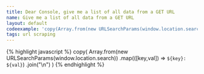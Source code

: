 ```yaml
---
title: Dear Console, give me a list of all data from a GET URL
name: Give me a list of all data from a GET URL
layout: default
codeexample: 'copy(Array.from(new URLSearchParams(window.location.search)).map(([key,val]) => `${key}: ${val}`).join(±\n±)'
tags: url scraping
---
```


{% highlight javascript %}
copy(
  Array.from(new URLSearchParams(window.location.search))
       .map(([key,val]) => `${key}: ${val}`)
       .join("\n")
)
{% endhighlight %}
